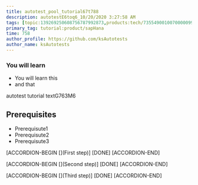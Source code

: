 ```yaml
---
title: autotest_pool_tutorial67t788
description: autotestE6toq6_10/20/2020 3:27:58 AM
tags: [topic:139269250608756787992873,products:tech/73554900100700000996,tutorial:experience/advanced]
primary_tag: tutorial:product/sapHana
time: 758
author_profile: https://github.com/ksAutotests
author_name: ksAutotests
---
```

### You will learn
- You will learn this
- and that

autotest tutorial textG763M6

## Prerequisites
- Prerequisute1
- Prerequisute2
- Prerequisute3

[ACCORDION-BEGIN [](First step)]
[DONE]
[ACCORDION-END]

[ACCORDION-BEGIN [](Second step)]
[DONE]
[ACCORDION-END]

[ACCORDION-BEGIN [](Third step)]
[DONE]
[ACCORDION-END]

